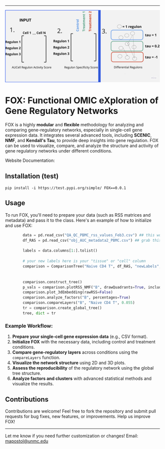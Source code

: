 
---
![alt text](docs/image_cover.jpg)

# FOX: **F**unctional OMIC  e**X**ploration of Gene Regulatory Networks

FOX is a highly **modular** and **flexible** methodology for analyzing and comparing gene-regulatory networks, especially in single-cell gene expression data. It integrates several advanced tools, including **SCENIC**, **NMF**, and **Kendall's Tau**, to provide deep insights into gene regulation. FOX can be used to visualize, compare, and analyze the structure and activity of gene regulatory networks under different conditions.

Website Documentation: 

## Installation (test)

	pip install -i https://test.pypi.org/simple/ FOX==0.0.1

## Usage

To run FOX, you'll need to prepare your data (such as RSS matrices and metadata) and pass it to the class. Here's an example of how to initialize and use FOX:

```python
        data = pd.read_csv("QA_QC_PBMC_rss_values_Feb3.csv") ## this would be one comparison (RSS)
        df_RAS = pd.read_csv("obj_AUC_metadata2_PBMC.csv") ## grab this from your SCENIC stuff, include ALL METADATA AUC AND cellLabels

        labels = data.columns[1:].tolist()

        # your new labels here is your "tissue" or "cell" column
        comparison = ComparisonTree("Naive CD4 T", df_RAS, "newLabels", data, labels, "Unnamed: 0", "3.5_AUCellThresholds_Info_PVMC_QA_QC.tsv")


        comparison.construct_tree() 
        p_vals = comparison.plotRSS_NMF("B", drawQuadrants=True, include_pvals=True)
        comparison.plot_3dEmbedding(rawRSS=False)
        comparison.analyze_factors("B", percentages=True)
        comparison.compareLayers("B", "Naive CD4 T", 0.055)
        tr = comparison.create_global_tree()
        tree, dict = tr

```


### Example Workflow:
1. **Prepare your single-cell gene expression data** (e.g., CSV format).
2. **Initialize FOX** with the necessary data, including control and treatment conditions.
3. **Compare gene-regulatory layers** across conditions using the `compareLayers` function.
4. **Visualize the network structure** using 2D and 3D plots.
5. **Assess the reproducibility** of the regulatory network using the global tree structure.
6. **Analyze factors and clusters** with advanced statistical methods and visualize the results.

## Contributions

Contributions are welcome! Feel free to fork the repository and submit pull requests for bug fixes, new features, or improvements. Help us improve FOX!

---

Let me know if you need further customization or changes! Email: mapostol@unmc.edu
